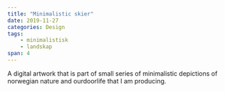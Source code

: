 ```yaml
---
title: "Minimalistic skier"
date: 2019-11-27
categories: Design
tags: 
    - minimalistisk
    - landskap
span: 4
---
```

A digital artwork that is part of small series of minimalistic depictions of norwegian nature and ourdoorlife that I am producing. 